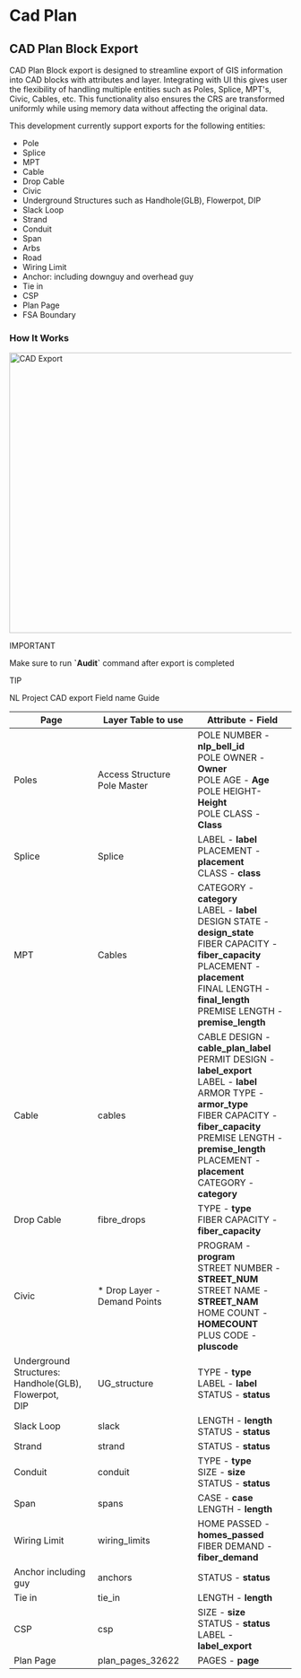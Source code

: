 # Cad Plan

## CAD Plan Block Export

CAD Plan Block export is designed to streamline export of GIS information into CAD blocks with attributes and layer. Integrating with UI this gives user the flexibility of handling multiple entities such as Poles, Splice, MPT's, Civic, Cables, etc. This functionality also ensures the CRS are transformed uniformly while using memory data without affecting the original data. 

This development currently support exports for the following entities:
- Pole
- Splice
- MPT
- Cable
- Drop Cable
- Civic
- Underground Structures such as Handhole(GLB), Flowerpot, DIP
- Slack Loop
- Strand
- Conduit
- Span
- Arbs
- Road
- Wiring Limit
- Anchor: including downguy and overhead guy
- Tie in
- CSP
- Plan Page
- FSA Boundary

### How It Works

<a class="" data-lightbox="CAD Export" href="_static/cad_export.gif" title="CAD Export" data-title="CAD Export"><img src="_static/cad_export.gif" class="align-center" width="800px" height="500px" alt="CAD Export">
</a>

<div class="note">
<p class="admonition-title">IMPORTANT</p>
<p>Make sure to run <b>`Audit`</b> command after export is completed</p>
</div>

<div class="seealso">
<p class="admonition-title">TIP</p>
<p>NL Project CAD export Field name Guide </p>
</div>

| **Page**                                                     | **Layer Table to use**        | **Attribute - Field**                                                                                                                                                                                                                                             |
| ------------------------------------------------------------ | ----------------------------- | ----------------------------------------------------------------------------------------------------------------------------------------------------------------------------------------------------------------------------------------------------------------- |
| Poles                                                        | Access Structure Pole Master  | POLE NUMBER - **nlp_bell_id**<br>POLE OWNER - **Owner**<br>POLE AGE - **Age**<br>POLE HEIGHT- **Height**<br>POLE CLASS - **Class**                                                                                                                                |
| Splice                                                       | Splice                        | LABEL - **label**<br>PLACEMENT - **placement**<br>CLASS - **class**                                                                                                                                                                                               |
| MPT                                                          | Cables                        | CATEGORY - **category**<br>LABEL - **label**<br>DESIGN STATE - **design_state**<br>FIBER CAPACITY - **fiber_capacity**<br>PLACEMENT - **placement**<br>FINAL LENGTH - **final_length**<br>PREMISE LENGTH - **premise_length**                                     |
| Cable                                                        | cables                        | CABLE DESIGN - **cable_plan_label**<br>PERMIT DESIGN - **label_export**<br>LABEL - **label**<br>ARMOR TYPE - **armor_type**<br>FIBER CAPACITY - **fiber_capacity**<br>PREMISE LENGTH - **premise_length**<br>PLACEMENT - **placement**<br>CATEGORY - **category** |
| Drop Cable                                                   | fibre_drops                   | TYPE - **type**<br>FIBER CAPACITY - **fiber_capacity**                                                                                                                                                                                                            |
| Civic                                                        | \* Drop Layer - Demand Points | PROGRAM - **program**<br>STREET NUMBER - **STREET_NUM**<br>STREET NAME - **STREET_NAM**<br>HOME COUNT - **HOMECOUNT**<br>PLUS CODE - **pluscode**                                                                                                                 |
| Underground Structures:<br>Handhole(GLB),<br>Flowerpot,<br>DIP | UG_structure                  | TYPE - **type**<br>LABEL - **label**<br>STATUS - **status**                                                                                                                                                                                                       |
| Slack Loop                                                   | slack                         | LENGTH - **length**<br>STATUS - **status**                                                                                                                                                                                                                        |
| Strand                                                       | strand                        | STATUS - **status**                                                                                                                                                                                                                                               |
| Conduit                                                      | conduit                       | TYPE - **type**<br>SIZE - **size**<br>STATUS - **status**                                                                                                                                                                                                         |
| Span                                                         | spans                         | CASE - **case**<br>LENGTH - **length**                                                                                                                                                                                                                            |
| Wiring Limit                                                 | wiring_limits                 | HOME PASSED - **homes_passed**<br>FIBER DEMAND - **fiber_demand**                                                                                                                                                                                                 |
| Anchor including guy                                         | anchors                       | STATUS - **status**                                                                                                                                                                                                                                               |
| Tie in                                                       | tie_in                        | LENGTH - **length**                                                                                                                                                                                                                                               |
| CSP                                                          | csp                           | SIZE - **size**<br>STATUS - **status**<br>LABEL - **label_export**                                                                                                                                                                                                |
| Plan Page                                                    | plan_pages_32622              | PAGES - **page**  